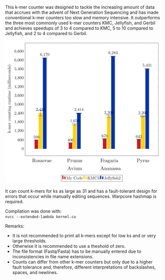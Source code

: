 This k-mer counter was designed to tackle the increasing amount of data that accrues with the advent of Next Generation Sequencing and has made conventional k-mer counters too slow and memory intensive. It outperforms the three most commonly used k-mer counters KMC, Jellyfish, and Gerbil and achieves speedups of 3 to 4 compared to KMC, 5 to 10 compared to Jellyfish, and 2 to 4 compared to Gerbil. 

![K-mer Counting Stats](stats/kmer_counting_stats.PNG)

It can count k-mers for ks as large as 31 and has a fault-tolerant design for errors that occur while manually editing sequences. Warpcore hashmap is required.

Compilation was done with:  
`nvcc --extended-lambda kernel.cu`

Remarks:
- It is not recommended to print all k-mers except for low ks and or very large thresholds.
- Otherwise it is recommended to use a theshold of zero.
- The file format (Fastq/Fasta) has to be manually entered due to inconsistencies in file name extensions.
- Counts can differ from other k-mer counters but only due to a higher fault tolerance and, therefore, different interpretations of backslashes, spaces, and newlines.
